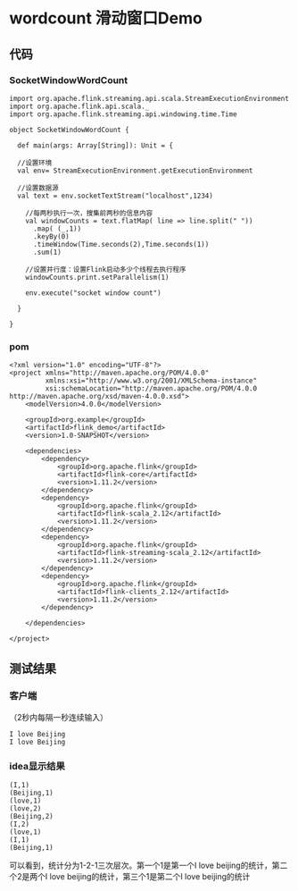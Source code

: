 # wordcount 滑动窗口Demo

## 代码

### SocketWindowWordCount

	import org.apache.flink.streaming.api.scala.StreamExecutionEnvironment
	import org.apache.flink.api.scala._
	import org.apache.flink.streaming.api.windowing.time.Time
	
	object SocketWindowWordCount {
	
	  def main(args: Array[String]): Unit = {
	
	  //设置环境
	  val env= StreamExecutionEnvironment.getExecutionEnvironment
	
	  //设置数据源
	  val text = env.socketTextStream("localhost",1234)
	
	    //每两秒执行一次，搜集前两秒的信息内容
	    val windowCounts = text.flatMap( line => line.split(" "))
	      .map( (_,1))
	      .keyBy(0)
	      .timeWindow(Time.seconds(2),Time.seconds(1))
	      .sum(1)
	
	    //设置并行度：设置Flink启动多少个线程去执行程序
	    windowCounts.print.setParallelism(1)
	
	    env.execute("socket window count")
	
	  }
	
	}


### pom

	<?xml version="1.0" encoding="UTF-8"?>
	<project xmlns="http://maven.apache.org/POM/4.0.0"
	         xmlns:xsi="http://www.w3.org/2001/XMLSchema-instance"
	         xsi:schemaLocation="http://maven.apache.org/POM/4.0.0 http://maven.apache.org/xsd/maven-4.0.0.xsd">
	    <modelVersion>4.0.0</modelVersion>
	
	    <groupId>org.example</groupId>
	    <artifactId>flink_demo</artifactId>
	    <version>1.0-SNAPSHOT</version>
	
	    <dependencies>
	        <dependency>
	            <groupId>org.apache.flink</groupId>
	            <artifactId>flink-core</artifactId>
	            <version>1.11.2</version>
	        </dependency>
	        <dependency>
	            <groupId>org.apache.flink</groupId>
	            <artifactId>flink-scala_2.12</artifactId>
	            <version>1.11.2</version>
	        </dependency>
	        <dependency>
	            <groupId>org.apache.flink</groupId>
	            <artifactId>flink-streaming-scala_2.12</artifactId>
	            <version>1.11.2</version>
	        </dependency>
	        <dependency>
	            <groupId>org.apache.flink</groupId>
	            <artifactId>flink-clients_2.12</artifactId>
	            <version>1.11.2</version>
	        </dependency>
	
	    </dependencies>
	
	</project>


## 测试结果


### 客户端

（2秒内每隔一秒连续输入）

	I love Beijing
	I love Beijing

### idea显示结果

	(I,1)
	(Beijing,1)
	(love,1)
	(love,2)
	(Beijing,2)
	(I,2)
	(love,1)
	(I,1)
	(Beijing,1)
	
	
	
可以看到，统计分为1-2-1三次层次。第一个1是第一个I love beijing的统计，第二个2是两个I love beijing的统计，第三个1是第二个I love beijing的统计